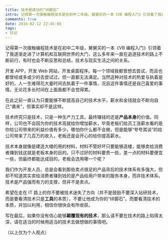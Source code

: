 ```yaml
---
title: 技术是成功的“绊脚石”
intro: 记得第一次接触编程技术是在初中二年级，舅舅买的一本《VB 编程入门》引领着了我逐渐走进了计算机和互联网世界的大门，这么多年来一直在追逐技术的路上不断前行，有时也会不断反思和总结，技术与现实生活之间的关系。
comments: true
date: 2016-02-12 22:45:08
tags:
- 日记
---
```


记得第一次接触编程技术是在初中二年级，舅舅买的一本《VB 编程入门》引领着了我逐渐走进了计算机和互联网世界的大门，这么多年来一直在追逐技术的路上不断前行，有时也会不断反思和总结，技术与现实生活之间的关系。

开发 APP，开发 Web 网站，开发桌面程序。每一个领域我都曾想去尝试，而且也都曾经或多或少的去尝试过，但一直都无法满足。当然这种对技术的热爱与执着是好的，人一生难得花大量时间去执着于一件事情，况且这件事情还是自己喜爱的事情，无论花多长时间在上面我都不会觉得累。

在此之前一直认为只要能够不断提高自己的技术水平，薪水和金钱就会不断向自己“袭来”，但事实却不是这样。

技术终究只是技术，只是一种生产力工具，最终赚钱的还是**产品本身**的价值。同样，公司也不会因为你的技术高就给你增加薪水，毕竟老板们给员工涨薪水看的是你给公司带来的利益价值有多少。哪怕你什么都不会做，但是能够“夸夸其谈”的给公司带来了几百万的收入，老板还是会开心的给你提高薪水。

技术本身就像是建造大楼的用的材料，材料不管好坏只要能够造楼，能够卖给消费者赚到钱这就是老板本身的目的。只不过好的材料要贵一些，差一点的材料要便宜一些，但最终都能达成目的，老板会选用哪一个呢？

我们作为开发人员，总是会看到那些卖点很足的产品背后的技术体系有多强大，但却不知道其实卖给消费者赚到钱的是产品给用户带来的服务本身，而非技术体系。技术是产品强而有力的支撑，但并不是卖点。

希望在走在 IT 路上的你不要被技术迷失了方向（并不是鼓励不要深入钻研技术，而是要看清技术只是**工具**的本质），不要让他成为你的“绊脚石”。而要看清技术的本质，并加以利用，相信你很快会有所收获。

写在最后，如果你没有信心能够**颠覆现有的技术**，那么请不要在技术的路上陷得太深，请在适当的时候用适当的技术去做想做的事情吧。

（以上仅为个人观点）
